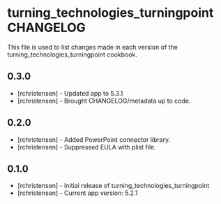 turning_technologies_turningpoint CHANGELOG
===========================================

This file is used to list changes made in each version of the turning_technologies_turningpoint cookbook.

0.3.0
-----
- [rchristensen] - Updated app to 5.3.1
- [rchristensen] - Brought CHANGELOG/metadata up to code.

0.2.0
-----
- [rchristensen] - Added PowerPoint connector library.
- [rchristensen] - Suppressed EULA with plist file.

0.1.0
-----
- [rchristensen] - Initial release of turning_technologies_turningpoint
- [rchristensen] - Current app version: 5.2.1
